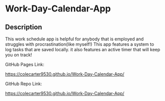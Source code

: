 # Work-Day-Calendar-App

## Description
This work schedule app is helpful for anybody that is employed and struggles with procrastination(like myself!)
This app features a system to log tasks that are saved locally. it also features an active timer that will keep you on track!

GitHub Pages Link:

https://colecarter9530.github.io/Work-Day-Calendar-App/

GitHub Repo Link:

https://colecarter9530.github.io/Work-Day-Calendar-App/
